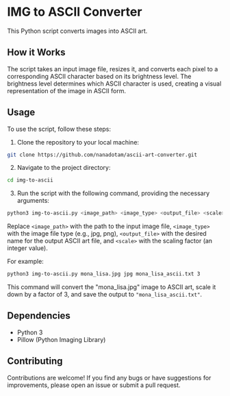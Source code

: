 # IMG to ASCII Converter

This Python script converts images into ASCII art.

## How it Works

The script takes an input image file, resizes it, and converts each pixel to a corresponding ASCII character based on its brightness level. The brightness level determines which ASCII character is used, creating a visual representation of the image in ASCII form.

## Usage

To use the script, follow these steps:

1. Clone the repository to your local machine:
```bash
git clone https://github.com/nanadotam/ascii-art-converter.git
```
2. Navigate to the project directory:
```bash
cd img-to-ascii
```

3. Run the script with the following command, providing the necessary arguments:
```bash
python3 img-to-ascii.py <image_path> <image_type> <output_file> <scale>
```
Replace `<image_path>` with the path to the input image file, `<image_type>` with the image file type (e.g., jpg, png), `<output_file>` with the desired name for the output ASCII art file, and `<scale>` with the scaling factor (an integer value).

For example:
```bash
python3 img-to-ascii.py mona_lisa.jpg jpg mona_lisa_ascii.txt 3
```

This command will convert the "mona_lisa.jpg" image to ASCII art, scale it down by a factor of 3, and save the output to `"mona_lisa_ascii.txt"`.

## Dependencies

- Python 3
- Pillow (Python Imaging Library)

## Contributing

Contributions are welcome! If you find any bugs or have suggestions for improvements, please open an issue or submit a pull request.


